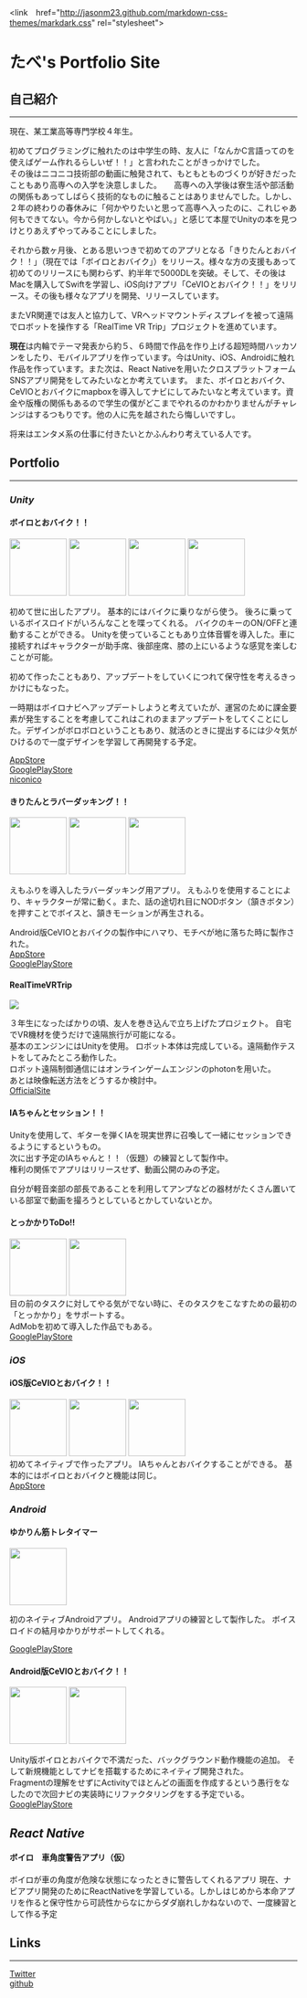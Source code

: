 <link　href="http://jasonm23.github.com/markdown-css-themes/markdark.css" rel="stylesheet"></link>

# たべ's Portfolio Site
## 自己紹介
___
現在、某工業高等専門学校４年生。  

初めてプログラミングに触れたのは中学生の時、友人に「なんかC言語ってのを使えばゲーム作れるらしいぜ！！」と言われたことがきっかけでした。  
その後はニコニコ技術部の動画に触発されて、もともとものづくりが好きだったこともあり高専への入学を決意しました。
　 
高専への入学後は寮生活や部活動の関係もあってしばらく技術的なものに触ることはありませんでした。しかし、２年の終わりの春休みに「何かやりたいと思って高専へ入ったのに、これじゃあ何もできてない。今から何かしないとやばい。」と感じて本屋でUnityの本を見つけとりあえずやってみることにしました。  

それから数ヶ月後、とある思いつきで初めてのアプリとなる「きりたんとおバイク！！」（現在では「ボイロとおバイク」）をリリース。様々な方の支援もあって初めてのリリースにも関わらず、約半年で5000DLを突破。そして、その後はMacを購入してSwiftを学習し、iOS向けアプリ「CeVIOとおバイク！！」をリリース。その後も様々なアプリを開発、リリースしています。

またVR関連では友人と協力して、VRヘッドマウントディスプレイを被って遠隔でロボットを操作する「RealTime VR Trip」プロジェクトを進めています。

**現在**は内輪でテーマ発表から約５、６時間で作品を作り上げる超短時間ハッカソンをしたり、モバイルアプリを作っています。今はUnity、iOS、Androidに触れ作品を作っています。また次は、React Nativeを用いたクロスプラットフォーム SNSアプリ開発をしてみたいなとか考えています。
また、ボイロとおバイク、CeVIOとおバイクにmapboxを導入してナビにしてみたいなと考えています。資金や版権の関係もあるので学生の僕がどこまでやれるのかわかりませんがチャレンジはするつもりです。他の人に先を越されたら悔しいですし。　　

将来はエンタメ系の仕事に付きたいとかふんわり考えている人です。　　
  
## Portfolio
___
### ***Unity***

#### ボイロとおバイク！！
<img src = vobkkiTi.png width=100> <img src = vobyutTi.png width=100> <img src = vobPlay.png width = 100> <img src = vobASMR.png width=100>  

初めて世に出したアプリ。
基本的にはバイクに乗りながら使う。
後ろに乗っているボイスロイドがいろんなことを喋ってくれる。
バイクのキーのON/OFFと連動することができる。
Unityを使っていることもあり立体音響を導入した。車に接続すればキャラクターが助手席、後部座席、膝の上にいるような感覚を楽しむことが可能。

初めて作ったこともあり、アップデートをしていくにつれて保守性を考えるきっかけにもなった。  
  
一時期はボイロナビへアップデートしようと考えていたが、運営のために課金要素が発生することを考慮してこれはこれのままアップデートをしてくことにした。デザインがボロボロということもあり、就活のときに提出するには少々気がひけるので一度デザインを学習して再開発する予定。


[AppStore](https://itunes.apple.com/jp/app/ボイロとおバイク/id1436279821?mt=8)  
[GooglePlayStore](https://play.google.com/store/apps/details?id=com.tabe.MotorCycleWaifu&hl=ja)  
[niconico](https://www.nicovideo.jp/watch/sm34374839)

  
#### きりたんとラバーダッキング！！
<img src = rbTitle.png width=100> <img src = rbStart.png width=100> <img src = rbPlay.png width=100>  

えもふりを導入したラバーダッキング用アプリ。
えもふりを使用することにより、キャラクターが常に動く。また、話の途切れ目にNODボタン（頷きボタン）を押すことでボイスと、頷きモーションが再生される。

Android版CeVIOとおバイクの製作中にハマり、モチベが地に落ちた時に製作された。  
[AppStore](https://itunes.apple.com/us/app/きりたんとラバーダッキング/id1457658586)  
[GooglePlayStore](https://play.google.com/store/apps/details?id=jp.dip.tabe.RubberDduckApp&hl=ja)

#### RealTimeVRTrip
<img src = robotgif.gif >  

３年生になったばかりの頃、友人を巻き込んで立ち上げたプロジェクト。
自宅でVR機材を使うだけで遠隔旅行が可能になる。  
基本のエンジンにはUnityを使用。
ロボット本体は完成している。遠隔動作テストをしてみたところ動作した。  
ロボット遠隔制御通信にはオンラインゲームエンジンのphotonを用いた。  
あとは映像転送方法をどうするか検討中。  
[OfficialSite](https://www.vrtrip.work)



#### IAちゃんとセッション！！
Unityを使用して、ギターを弾くIAを現実世界に召喚して一緒にセッションできるようにするというもの。  
次に出す予定のIAちゃんと！！（仮題）の練習として製作中。  
権利の関係でアプリはリリースせず、動画公開のみの予定。  

自分が軽音楽部の部長であることを利用してアンプなどの器材がたくさん置いている部室で動画を撮ろうとしているとかしていないとか。
  
#### とっかかりToDo!!
<img src = tokkakari_1.png width=100> <img src = tokkakari_2.png width=100>  
 目の前のタスクに対してやる気がでない時に、そのタスクをこなすための最初の「とっかかり」をサポートする。  
AdMobを初めて導入した作品でもある。    
[GooglePlayStore](https://play.google.com/store/apps/details?id=jp.dip.tabe.theFirstToDoList)




### ***iOS***
#### iOS版CeVIOとおバイク！！
<img src = cobTitle.PNG width=100> <img src = cobSwitchChar.PNG width=100> <img src = cobUSB.PNG width=100>  
初めてネイティブで作ったアプリ。
IAちゃんとおバイクすることができる。
基本的にはボイロとおバイクと機能は同じ。  
[AppStore](https://itunes.apple.com/jp/app/cevioとおバイク/id1455108580?l=en&mt=8)

### ***Android***
#### ゆかりん筋トレタイマー
<img src = yukari.png width=100>  

初のネイティブAndroidアプリ。
Androidアプリの練習として製作した。
ボイスロイドの結月ゆかりがサポートしてくれる。  

[GooglePlayStore](https://play.google.com/store/apps/details?id=jp.dip.tabe.voiroworkoutapp)


#### Android版CeVIOとおバイク！！
<img src = cboAndroidTitle.png width=100>
<img src = cbondroidPlay.png width=100>  

Unity版ボイロとおバイクで不満だった、バックグラウンド動作機能の追加。  そして新規機能としてナビを搭載するためにネイティブ開発された。  
Fragmentの理解をせずにActivityでほとんどの画面を作成するという愚行をなしたので次回ナビの実装時にリファクタリングをする予定でいる。  
[GooglePlayStore](https://play.google.com/store/apps/details?id=jp.dip.tabe.ceviobikeapp)

## ***React Native***
#### ボイロ　車角度警告アプリ（仮）
ボイロが車の角度が危険な状態になったときに警告してくれるアプリ
現在、ナビアプリ開発のためにReactNativeを学習している。しかしはじめから本命アプリを作ると保守性から可読性からなにからダダ崩れしかねないので、一度練習として作る予定　　


## Links
___
[Twitter](https://twitter.com/tabe_unity)  
[github](https:/github.com/tabe0000)